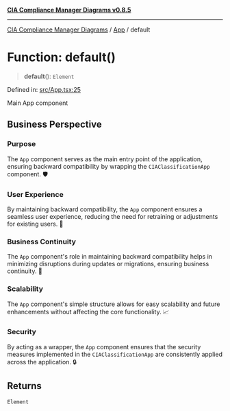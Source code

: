 [**CIA Compliance Manager Diagrams v0.8.5**](../../README.md)

***

[CIA Compliance Manager Diagrams](../../modules.md) / [App](../README.md) / default

# Function: default()

> **default**(): `Element`

Defined in: [src/App.tsx:25](https://github.com/Hack23/cia-compliance-manager/blob/b799ef22d9067d09cc69eaeddf109ac9dcdce934/src/App.tsx#L25)

Main App component

## Business Perspective

### Purpose
The `App` component serves as the main entry point of the application, ensuring backward compatibility by wrapping the `CIAClassificationApp` component. 🛡️

### User Experience
By maintaining backward compatibility, the `App` component ensures a seamless user experience, reducing the need for retraining or adjustments for existing users. 🌟

### Business Continuity
The `App` component's role in maintaining backward compatibility helps in minimizing disruptions during updates or migrations, ensuring business continuity. 🔄

### Scalability
The `App` component's simple structure allows for easy scalability and future enhancements without affecting the core functionality. 📈

### Security
By acting as a wrapper, the `App` component ensures that the security measures implemented in the `CIAClassificationApp` are consistently applied across the application. 🔒

## Returns

`Element`
